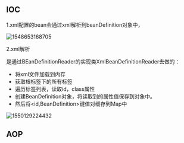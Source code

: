 ## IOC

1.xml配置的bean会通过xml解析到beanDefinition对象中，

![1548653168705](C:\Users\yinchengjian\AppData\Roaming\Typora\typora-user-images\1548653168705.png)

2.xml解析

是通过BEanDefinitionReader的实现类XmlBeanDefinitionReader去做的：

- 将xml文件加载到内存
- 获取根标签下的所有标签
- 遍历标签列表，读取id，class属性
- 创建BeanDefinition对象，将读取到的属性值保存到对象中。
- 然后将<id,BeanDefinition>键值对缓存到Map中



![1550129224432](C:\Users\yinchengjian\AppData\Roaming\Typora\typora-user-images\1550129224432.png)



## AOP